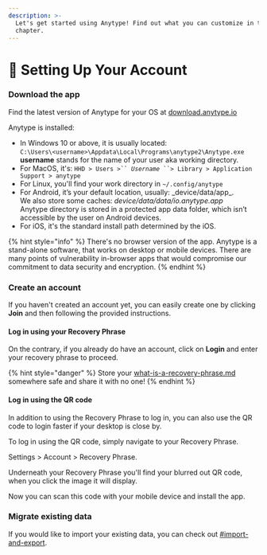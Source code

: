 ```yaml
---
description: >-
  Let's get started using Anytype! Find out what you can customize in this
  chapter.
---
```


# 👾 Setting Up Your Account

### Download the app

Find the latest version of Anytype for your OS at [download.anytype.io](https://download.anytype.io)

Anytype is installed:

* In Windows 10 or above, it is usually located:\
  `C:\Users\<username>\Appdata\Local\Programs\anytype2\Anytype.exe`\
  **username** stands for the name of your user aka working directory.
* For MacOS, it's: `HHD > Users >`` `_`Username`_` ``> Library > Application Support > anytype`
* For Linux, you'll find your work directory in `~/.config/anytype`
* For Android, it’s your default location, usually: \_device/data/app\_​.\
  We also store some caches: _device/data/data/io.anytype.app_\
  Anytype directory is stored in a protected app data folder, which isn’t accessible by the user on Android devices.
* For iOS, it's the standard install path determined by the iOS.

{% hint style="info" %}
There's no browser version of the app. Anytype is a stand-alone software, that works on desktop or mobile devices. There are many points of vulnerability in-browser apps that would compromise our commitment to data security and encryption.
{% endhint %}

### Create an account

If you haven't created an account yet, you can easily create one by clicking **Join** and then following the provided instructions.

#### Log in using your Recovery Phrase

On the contrary, if you already do have an account, click on **Login** and enter your recovery phrase to proceed.

{% hint style="danger" %}
Store your [what-is-a-recovery-phrase.md](../../data-and-security/what-is-a-recovery-phrase.md "mention") somewhere safe and share it with no one!
{% endhint %}

#### Log in using the QR code

In addition to using the Recovery Phrase to log in, you can also use the QR code to login faster if your desktop is close by.

To log in using the QR code, simply navigate to your Recovery Phrase.

Settings > Account > Recovery Phrase.

Underneath your Recovery Phrase you'll find your blurred out QR code, when you click the image it will display.

Now you can scan this code with your mobile device and install the app.

### Migrate existing data

If you would like to import your existing data, you can check out [#import-and-export](space-settings.md#import-and-export "mention").
